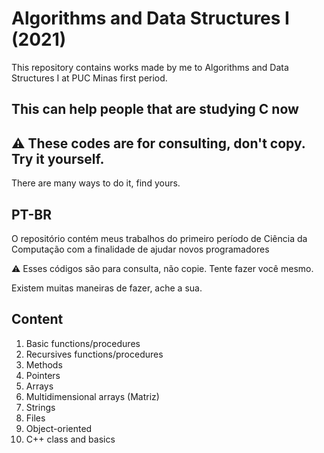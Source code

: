 # Algorithms and Data Structures I (2021)
This repository contains works made by me to Algorithms and Data Structures I at PUC Minas first period.

## This can help people that are studying C now
## ⚠ These codes are for consulting, don't copy. Try it yourself.
There are many ways to do it, find yours.

## PT-BR
O repositório contém meus trabalhos do primeiro período de Ciência da Computação com a finalidade de ajudar novos programadores

⚠ Esses códigos são para consulta, não copie. Tente fazer você mesmo.

Existem muitas maneiras de fazer, ache a sua.

## Content
1. Basic functions/procedures
2. Recursives functions/procedures
3. Methods
4. Pointers
5. Arrays
6. Multidimensional arrays (Matriz)
7. Strings
8. Files
9. Object-oriented
10. C++ class and basics
